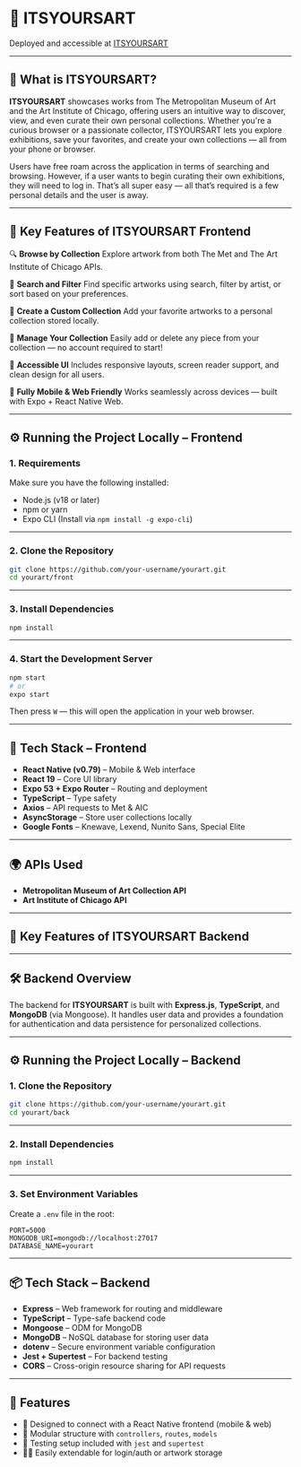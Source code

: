 # 🗾️ ITSYOURSART

Deployed and accessible at [ITSYOURSART](https://itsyourart.netlify.app)

---

## 🗾️ What is ITSYOURSART?

**ITSYOURSART** showcases works from The Metropolitan Museum of Art and the Art Institute of Chicago, offering users an intuitive way to discover, view, and even curate their own personal collections. Whether you're a curious browser or a passionate collector, ITSYOURSART lets you explore exhibitions, save your favorites, and create your own collections — all from your phone or browser.

Users have free roam across the application in terms of searching and browsing. However, if a user wants to begin curating their own exhibitions, they will need to log in. That’s all super easy — all that’s required is a few personal details and the user is away.

---

## 🌟 Key Features of ITSYOURSART Frontend

🔍 **Browse by Collection**
Explore artwork from both The Met and The Art Institute of Chicago APIs.

🎨 **Search and Filter**
Find specific artworks using search, filter by artist, or sort based on your preferences.

🗾️ **Create a Custom Collection**
Add your favorite artworks to a personal collection stored locally.

🧹 **Manage Your Collection**
Easily add or delete any piece from your collection — no account required to start!

🔗 **Accessible UI**
Includes responsive layouts, screen reader support, and clean design for all users.

📱 **Fully Mobile & Web Friendly**
Works seamlessly across devices — built with Expo + React Native Web.

---

## ⚙️ Running the Project Locally – Frontend

### 1. Requirements

Make sure you have the following installed:

* Node.js (v18 or later)
* npm or yarn
* Expo CLI (Install via `npm install -g expo-cli`)

---

### 2. Clone the Repository

```bash
git clone https://github.com/your-username/yourart.git
cd yourart/front
```

---

### 3. Install Dependencies

```bash
npm install
```

---

### 4. Start the Development Server

```bash
npm start
# or
expo start
```

Then press `W` — this will open the application in your web browser.

---

## 🔪 Tech Stack – Frontend

* **React Native (v0.79)** – Mobile & Web interface
* **React 19** – Core UI library
* **Expo 53 + Expo Router** – Routing and deployment
* **TypeScript** – Type safety
* **Axios** – API requests to Met & AIC
* **AsyncStorage** – Store user collections locally
* **Google Fonts** – Knewave, Lexend, Nunito Sans, Special Elite

---

## 🌍 APIs Used

* **Metropolitan Museum of Art Collection API**
* **Art Institute of Chicago API**

---

## 🌟 Key Features of ITSYOURSART Backend

---

## 🛠️ Backend Overview

The backend for **ITSYOURSART** is built with **Express.js**, **TypeScript**, and **MongoDB** (via Mongoose). It handles user data and provides a foundation for authentication and data persistence for personalized collections.

---

## ⚙️ Running the Project Locally – Backend

### 1. Clone the Repository

```bash
git clone https://github.com/your-username/yourart.git
cd yourart/back
```

---

### 2. Install Dependencies

```bash
npm install
```

---

### 3. Set Environment Variables

Create a `.env` file in the root:

```
PORT=5000
MONGODB_URI=mongodb://localhost:27017
DATABASE_NAME=yourart
```

---

## 📦 Tech Stack – Backend

* **Express** – Web framework for routing and middleware
* **TypeScript** – Type-safe backend code
* **Mongoose** – ODM for MongoDB
* **MongoDB** – NoSQL database for storing user data
* **dotenv** – Secure environment variable configuration
* **Jest + Supertest** – For backend testing
* **CORS** – Cross-origin resource sharing for API requests

---

## 📁 Features

* 🔗 Designed to connect with a React Native frontend (mobile & web)
* 📁 Modular structure with `controllers`, `routes`, `models`
* 🧪 Testing setup included with `jest` and `supertest`
* 🧑‍💻 Easily extendable for login/auth or artwork storage
